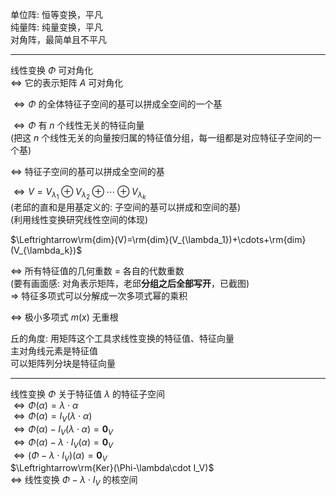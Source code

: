 单位阵: 恒等变换，平凡  
纯量阵: 纯量变换，平凡  
对角阵，最简单且不平凡  
  
---  
  
线性变换 $\Phi$ 可对角化  
$\Leftrightarrow$ 它的表示矩阵 $A$ 可对角化  
  
$\Leftrightarrow\Phi$ 的全体特征子空间的基可以拼成全空间的一个基  
  
$\Leftrightarrow\Phi$ 有 $n$ 个线性无关的特征向量  
(把这 $n$ 个线性无关的向量按归属的特征值分组，每一组都是对应特征子空间的一个基)  
  
$\Leftrightarrow$ 特征子空间的基可以拼成全空间的基  
  
$\Leftrightarrow V=V_{\lambda_1}\oplus V_{\lambda_2}\oplus\cdots\oplus V_{\lambda_k}$  
(老邱的直和是用基定义的: 子空间的基可以拼成和空间的基)  
(利用线性变换研究线性空间的体现)  
  
$\Leftrightarrow\rm{dim}(V)=\rm{dim}(V_{\lambda_1})+\cdots+\rm{dim}(V_{\lambda_k})$  
  
$\Leftrightarrow$ 所有特征值的几何重数 $=$ 各自的代数重数  
(要有画面感: 对角表示矩阵，老邱**分组之后全部写开**，已截图)  
$\Rightarrow$ 特征多项式可以分解成一次多项式幂的乘积  
  
$\Leftrightarrow$ 极小多项式 $m(x)$ 无重根  
  
丘的角度: 用矩阵这个工具求线性变换的特征值、特征向量  
主对角线元素是特征值  
可以矩阵列分块是特征向量  
  
---  
  
线性变换 $\Phi$ 关于特征值 $\lambda$ 的特征子空间  
$\Leftrightarrow\Phi(\alpha)=\lambda\cdot\alpha$  
$\Leftrightarrow\Phi(\alpha)=I_V(\lambda\cdot\alpha)$  
$\Leftrightarrow\Phi(\alpha)-I_V(\lambda\cdot\alpha)=\mathbf0_V$  
$\Leftrightarrow\Phi(\alpha)-\lambda\cdot I_V(\alpha)=\mathbf0_V$  
$\Leftrightarrow(\Phi-\lambda\cdot I_V)(\alpha)=\mathbf0_V$  
$\Leftrightarrow\rm{Ker}(\Phi-\lambda\cdot I_V)$  
$\Leftrightarrow$ 线性变换 $\Phi-\lambda\cdot I_V$ 的核空间  
